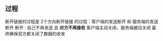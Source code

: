 ##  过程
断开链接的过程是 2个方向断开链接 的过程：客户端的发送断开 和 服务端的发送断开
断开 : 自己不再发送 且 **对方不再接收**
客户端主动关闭，服务端被动关闭
最终确保双方都关闭了数据的收发
